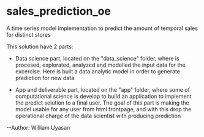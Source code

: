 # sales_prediction_oe
 A time series model implementation to predict the amount of temporal sales for distinct stores

 This solution have 2 parts:

 - Data science part, located on the "data_science" folder, where is procesed, explorated, analyzed and modelled the input data for the excercise. Here is built a data analytic model in order to generate prediction for new data

 - App and deliverable part, located on the "app" folder, where some of computational science is develop to build an application to implement the predict solution to a final user. The goal of this part is making the model usable for any user from html frontpage, and with this drop the operational charge of the data scientist with producing prediction

--Author: William Uyasan

